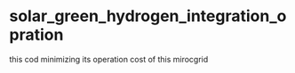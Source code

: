 # solar_green_hydrogen_integration_opration
this cod minimizing its operation cost of this mirocgrid
